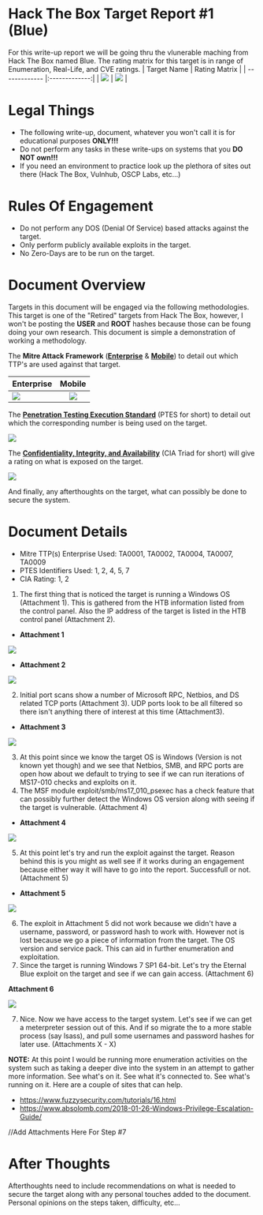# Hack The Box Target Report #1 (Blue)
For this write-up report we will be going thru the vlunerable maching from Hack The Box named Blue. The rating matrix for this target is in range of Enumeration, Real-Life, and CVE ratings. 
| Target Name    | Rating Matrix        |
| ------------- |:-------------:|
| ![](https://github.com/00Beetzncheez00/images/blob/main/blue-1.png)  | ![](https://github.com/00Beetzncheez00/images/blob/main/blue-2.png) |

# Legal Things
- The following write-up, document, whatever you won't call it is for educational purposes **ONLY!!!**
- Do not perform any tasks in these write-ups on systems that you **DO NOT own!!!**
- If you need an environment to practice look up the plethora of sites out there (Hack The Box, Vulnhub, OSCP Labs, etc...)

# Rules Of Engagement
- Do not perform any DOS (Denial Of Service) based attacks against the target.
- Only perform publicly available exploits in the target.
- No Zero-Days are to be run on the target.

# Document Overview
Targets in this document will be engaged via the following methodologies. This target is one of the "Retired" targets from Hack The Box, however, I won't be posting the **USER** and **ROOT** hashes because those can be foung doing your own research. This document is simple a demonstration of working a methodology.

The **Mitre Attack Framework** ([**Enterprise**](https://attack.mitre.org/tactics/enterprise/) & [**Mobile**](https://attack.mitre.org/tactics/mobile/)) to detail out which TTP's are used against that target.

| Enterprise    | Mobile        |
| ------------- |:-------------:|
| ![](https://github.com/00Beetzncheez00/images/blob/main/mitre-attack-enterprise.png)  | ![](https://github.com/00Beetzncheez00/images/blob/main/mitre-attack-mobile.png) |

The [**Penetration Testing Execution Standard**](http://www.pentest-standard.org/index.php/Main_Page) (PTES for short) to detail out which the corresponding number is being used on the target.

![](https://github.com/00Beetzncheez00/images/blob/main/ptes-image.png)

The [**Confidentiality, Integrity, and Availability**](https://en.wikipedia.org/wiki/Information_security#Basic_principles) (CIA Triad for short) will give a rating on what is exposed on the target.

![](https://github.com/00Beetzncheez00/images/blob/main/cia-triad-logo.png)

And finally, any afterthoughts on the target, what can possibly be done to secure the system.

# Document Details
- Mitre TTP(s) Enterprise Used: TA0001, TA0002, TA0004, TA0007, TA0009 
- PTES Identifiers Used: 1, 2, 4, 5, 7
- CIA Rating: 1, 2

1. The first thing that is noticed the target is running a Windows OS (Attachment 1). This is gathered from the HTB information listed from the control panel. Also the IP address of the target is listed in the HTB control panel (Attachment 2).
- **Attachment 1**

![](https://github.com/00Beetzncheez00/images/blob/main/blue-3.png)

- **Attachment 2**

![](https://github.com/00Beetzncheez00/images/blob/main/blue-4.png)

2. Initial port scans show a number of Microsoft RPC, Netbios, and DS related TCP ports (Attachment 3). UDP ports look to be all filtered so there isn't anything there of interest at this time (Attachment3).

- **Attachment 3**

![](https://github.com/00Beetzncheez00/images/blob/main/blue-5.png)

3. At this point since we know the target OS is Windows (Version is not known yet though) and we see that Netbios, SMB, and RPC ports are open how about we default to trying to see if we can run iterations of MS17-010 checks and exploits on it.
4. The MSF module exploit/smb/ms17_010_psexec has a check feature that can possibly further detect the Windows OS version along with seeing if the target is vulnerable. (Attachment 4)

- **Attachment 4**

![](https://github.com/00Beetzncheez00/images/blob/main/blue-6.png)

5. At this point let's try and run the exploit against the target. Reason behind this is you might as well see if it works during an engagement because either way it will have to go into the report. Successfull or not. (Attachment 5)

- **Attachment 5**

![](https://github.com/00Beetzncheez00/images/blob/main/blue-7.png)

6. The exploit in Attachment 5 did not work because we didn't have a username, password, or password hash to work with. However not is lost because we go a piece of information from the target. The OS version and service pack. This can aid in further enumeration and exploitation.
7. Since the target is running Windows 7 SP1 64-bit. Let's try the Eternal Blue exploit on the target and see if we can gain access. (Attachment 6)

**Attachment 6**

![](https://github.com/00Beetzncheez00/images/blob/main/blue-8.png)

7. Nice. Now we have access to the target system. Let's see if we can get a meterpreter session out of this. And if so migrate the to a more stable process (say lsass), and pull some usernames and password hashes for later use. (Attachments X - X)

**NOTE:** At this point I would be running more enumeration activities on the system such as taking a deeper dive into the system in an attempt to gather more information. See what's on it. See what it's connected to. See what's running on it. Here are a couple of sites that can help.
- https://www.fuzzysecurity.com/tutorials/16.html
- https://www.absolomb.com/2018-01-26-Windows-Privilege-Escalation-Guide/

//Add Attachments Here For Step #7

# After Thoughts
Afterthoughts need to include recommendations on what is needed to secure the target along with any personal touches added to the document. Personal opinions on the steps taken, difficulty, etc...
